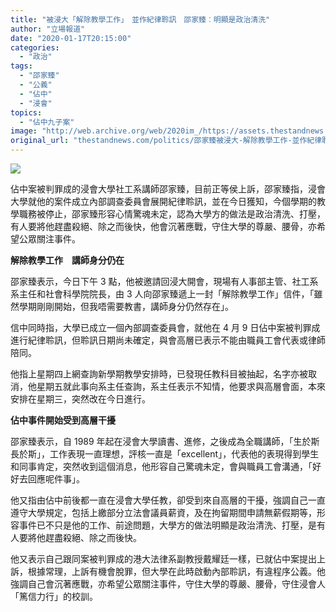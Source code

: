 ```yaml
---
title: "被浸大「解除教學工作」　並作紀律聆訊　邵家臻︰明顯是政治清洗"
author: "立場報道"
date: "2020-01-17T20:15:00"
categories:
  - "政治"
tags:
  - "邵家臻"
  - "公義"
  - "佔中"
  - "浸會"
topics:
  - "佔中九子案"
image: "http://web.archive.org/web/2020im_/https://assets.thestandnews.com/media/photos/20200117-10_nEuat_XGnAYUC.png"
original_url: "thestandnews.com/politics/邵家臻被浸大-解除教學工作-並作紀律聆訊-邵家臻-明顯是政治清洗"
---
```

![](http://web.archive.org/web/2020im_/https://assets.thestandnews.com/media/photos/20200117-10_nEuat_XGnAYUC.png)

佔中案被判罪成的浸會大學社工系講師邵家臻，目前正等侯上訴，邵家臻指，浸會大學就他的案件成立內部調查委員會展開紀律聆訊，並在今日獲知，今個學期的教學職務被停止，邵家臻形容心情驚魂未定，認為大學方的做法是政治清洗、打壓，有人要將他趕盡殺絕、除之而後快，他會沉著應戰，守住大學的尊嚴、腰骨，亦希望公眾關注事件。

**解除教學工作　講師身分仍在**

邵家臻表示，今日下午 3 點，他被邀請回浸大開會，現場有人事部主管、社工系系主任和社會科學院院長，由 3 人向邵家臻遞上一封「解除教學工作」信件，「雖然學期剛剛開始，但我唔需要教書，講師身分仍然存在」。

信中同時指，大學已成立一個內部調查委員會，就他在 4 月 9 日佔中案被判罪成進行紀律聆訊，但聆訊日期尚未確定，與會高層已表示不能由職員工會代表或律師陪同。

他指上星期四上網查詢新學期教學安排時，已發現任教科目被抽起，名字亦被取消，他星期五就此事向系主任查詢，系主任表示不知情，他要求與高層會面，本來安排在星期三，突然改在今日進行。

**佔中事件開始受到高層干擾**

邵家臻表示，自 1989 年起在浸會大學讀書、進修，之後成為全職講師，「生於斯長於斯」，工作表現一直理想，評核一直是「excellent」，代表他的表現得到學生和同事肯定，突然收到這個消息，他形容自己驚魂未定，會與職員工會溝通，「好好去回應呢件事」。

他又指由佔中前後都一直在浸會大學任教，卻受到來自高層的干擾，強調自己一直遵守大學規定，包括上繳部分立法會議員薪資，及在拘留期間申請無薪假期等，形容事件已不只是他的工作、前途問題，大學方的做法明顯是政治清洗、打壓，是有人要將他趕盡殺絕、除之而後快。

他又表示自己跟同案被判罪成的港大法律系副教授戴耀廷一樣，已就佔中案提出上訴，根據常理，上訴有機會脫罪，但大學在此時啟動內部聆訊，有違程序公義。他強調自己會沉著應戰，亦希望公眾關注事件，守住大學的尊嚴、腰骨，守住浸會人「篤信力行」的校訓。